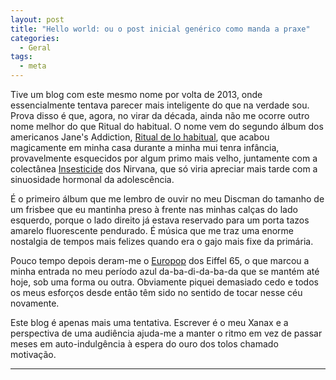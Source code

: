 ```yaml
---
layout: post
title: "Hello world: ou o post inicial genérico como manda a praxe"
categories:
  - Geral
tags:
  - meta
---
```


Tive um blog com este mesmo nome por volta de 2013, onde essencialmente tentava parecer mais inteligente do que na verdade sou. Prova disso é que, agora, no virar da década, ainda não me ocorre outro nome melhor do que Ritual do habitual. O nome vem do segundo álbum dos americanos Jane's Addiction, [Ritual de lo habitual](https://en.wikipedia.org/wiki/Ritual_de_lo_habitual), que acabou magicamente em minha casa durante a minha mui tenra infância, provavelmente esquecidos por algum primo mais velho, juntamente com a colectânea [Insesticide](https://pt.wikipedia.org/wiki/Incesticide) dos Nirvana, que só viria apreciar mais tarde com a sinuosidade hormonal da adolescência.

É o primeiro álbum que me lembro de ouvir no meu Discman do tamanho de um frisbee que eu mantinha preso à frente nas minhas calças do lado esquerdo, porque o lado direito já estava reservado para um porta tazos amarelo fluorescente pendurado. É música que me traz uma enorme nostalgia de tempos mais felizes quando era o gajo mais fixe da primária.

Pouco tempo depois deram-me o [Europop](https://en.wikipedia.org/wiki/Europop_(album)) dos Eiffel 65, o que marcou a minha entrada no meu período azul da-ba-di-da-ba-da que se mantém até hoje, sob uma forma ou outra. Obviamente piquei demasiado cedo e todos os meus esforços desde então têm sido no sentido de tocar nesse céu novamente. 

Este blog é apenas mais uma tentativa. Escrever é o meu Xanax e a perspectiva de uma audiência ajuda-me a manter o ritmo em vez de passar meses em auto-indulgência à espera do ouro dos tolos chamado motivação.

***